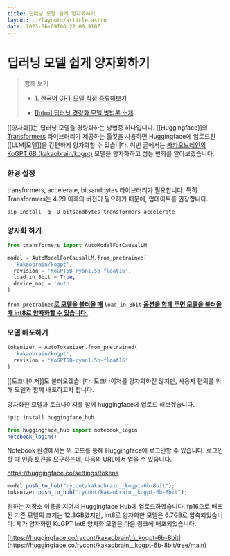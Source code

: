 ```yaml
---
title: 딥러닝 모델 쉽게 양자화하기
layout: ../layouts/article.astro
date: 2023-06-09T00:22:08.910Z
---
```


# 딥러닝 모델 쉽게 양자화하기

> 함께 보기
>
> - [1. 한국어 GPT 모델 직접 증류해보기](https://tilnote.io/pages/6480a6c7e92fe5ef635f4cc9)
>
> - [\[Intro\] 딥러닝 경량화 모델 방법론 소개](https://computistics.tistory.com/22)

[[양자화]]는 딥러닝 모델을 경량화하는 방법중 하나입니다. [[Huggingface]]의 [Transformers](transformer) 라이브러리가 제공하는 툴킷을 사용하면 Huggingface에 업로드된 [[LLM|모델]]을 간편하게 양자화할 수 있습니다. 이번 글에서는 [카카오브레인의 KoGPT 6B (kakaobrain/kogpt)](https://huggingface.co/kakaobrain/kogpt) 모델을 양자화하고 성능 변화를 알아보겠습니다.

### 환경 설정

transformers, accelerate, bitsandbytes 라이브러리가 필요합니다. 특히 Transformers는 4.29 이후의 버전이 필요하기 때문에, 업데이트를 권장합니다.

```prompt
pip install -q -U bitsandbytes transformers accelerate
```

### 양자화 하기

```python
from transformers import AutoModelForCausalLM

model = AutoModelForCausalLM.from_pretrained(
  'kakaobrain/kogpt',
  revision = 'KoGPT6B-ryan1.5b-float16',
  load_in_8bit = True,
  device_map = 'auto'
)
```

`from_pretrained`**<u>로 모델을 불러올 때</u>** `load_in_8bit` **<u>옵션을 함께 주면 모델을 불러올 때 int8로 양자화할 수 있습니다.</u>**

### 모델 배포하기

```python
tokenizer = AutoTokenizer.from_pretrained(
  'kakaobrain/kogpt',
  revision = 'KoGPT6B-ryan1.5b-float16'
)
```

[[토크나이저]]도 불러오겠습니다. 토크나이저를 양자화하진 않지만, 사용자 편의를 위해 모델과 함께 배포하고자 합니다.

양자화한 모델과 토크나이저를 함께 huggingface에 업로드 해보겠습니다.

```javascript
!pip install huggingface_hub
```

```javascript
from huggingface_hub import notebook_login
notebook_login()
```

Notebook 환경에서는 위 코드를 통해 Huggingface에 로그인할 수 있습니다. 로그인할 때 인증 토큰을 요구하는데, 다음의 URL에서 얻을 수 있습니다.

<https://huggingface.co/settings/tokens>

```javascript
model.push_to_hub("rycont/kakaobrain__kogpt-6b-8bit");
tokenizer.push_to_hub("rycont/kakaobrain__kogpt-6b-8bit");
```

원하는 저장소 이름을 지어서 Huggingface Hub에 업로드하였습니다. fp16으로 배포된 기존 모델의 크기는 12.3GB였지만, int8로 양자화한 모델은 6.7GB로 압축되었습니다. 제가 양자화한 KoGPT Int8 양자화 모델은 다음 링크에 배포되었습니다.

[https://huggingface.co/rycont/kakaobrain\_\_kogpt-6b-8bit](https://huggingface.co/rycont/kakaobrain__kogpt-6b-8bit/tree/main)

###
